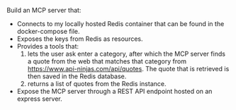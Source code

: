 Build an MCP server that:
* Connects to my locally hosted Redis container that can be found in the docker-compose file.
* Exposes the keys from Redis as resources.
* Provides a tools that:
  1. lets the user ask enter a category, after which the MCP server finds a quote from the web that matches that category from https://www.api-ninjas.com/api/quotes. The quote that is retrieved is then saved in the Redis database.
  2. returns a list of quotes from the Redis instance.
* Expose the MCP server through a REST API endpoint hosted on an express server.